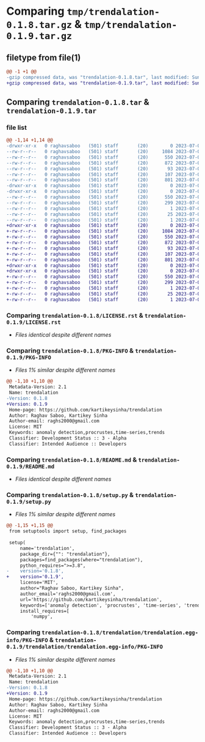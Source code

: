 # Comparing `tmp/trendalation-0.1.8.tar.gz` & `tmp/trendalation-0.1.9.tar.gz`

## filetype from file(1)

```diff
@@ -1 +1 @@
-gzip compressed data, was "trendalation-0.1.8.tar", last modified: Sun Jul  9 22:04:54 2023, max compression
+gzip compressed data, was "trendalation-0.1.9.tar", last modified: Sun Jul  9 22:08:59 2023, max compression
```

## Comparing `trendalation-0.1.8.tar` & `trendalation-0.1.9.tar`

### file list

```diff
@@ -1,14 +1,14 @@
-drwxr-xr-x   0 raghavsaboo   (501) staff       (20)        0 2023-07-09 22:04:54.021059 trendalation-0.1.8/
--rw-r--r--   0 raghavsaboo   (501) staff       (20)     1084 2023-07-08 16:44:54.000000 trendalation-0.1.8/LICENSE.rst
--rw-r--r--   0 raghavsaboo   (501) staff       (20)      550 2023-07-09 22:04:54.021135 trendalation-0.1.8/PKG-INFO
--rw-r--r--   0 raghavsaboo   (501) staff       (20)      872 2023-07-08 16:44:54.000000 trendalation-0.1.8/README.md
--rw-r--r--   0 raghavsaboo   (501) staff       (20)       93 2023-07-08 17:30:19.000000 trendalation-0.1.8/pyproject.toml
--rw-r--r--   0 raghavsaboo   (501) staff       (20)      107 2023-07-09 22:04:54.021359 trendalation-0.1.8/setup.cfg
--rw-r--r--   0 raghavsaboo   (501) staff       (20)      801 2023-07-09 20:52:07.000000 trendalation-0.1.8/setup.py
-drwxr-xr-x   0 raghavsaboo   (501) staff       (20)        0 2023-07-09 22:04:54.018839 trendalation-0.1.8/trendalation/
-drwxr-xr-x   0 raghavsaboo   (501) staff       (20)        0 2023-07-09 22:04:54.020915 trendalation-0.1.8/trendalation/trendalation.egg-info/
--rw-r--r--   0 raghavsaboo   (501) staff       (20)      550 2023-07-09 22:04:54.000000 trendalation-0.1.8/trendalation/trendalation.egg-info/PKG-INFO
--rw-r--r--   0 raghavsaboo   (501) staff       (20)      299 2023-07-09 22:04:54.000000 trendalation-0.1.8/trendalation/trendalation.egg-info/SOURCES.txt
--rw-r--r--   0 raghavsaboo   (501) staff       (20)        1 2023-07-09 22:04:54.000000 trendalation-0.1.8/trendalation/trendalation.egg-info/dependency_links.txt
--rw-r--r--   0 raghavsaboo   (501) staff       (20)       25 2023-07-09 22:04:54.000000 trendalation-0.1.8/trendalation/trendalation.egg-info/requires.txt
--rw-r--r--   0 raghavsaboo   (501) staff       (20)        1 2023-07-09 22:04:54.000000 trendalation-0.1.8/trendalation/trendalation.egg-info/top_level.txt
+drwxr-xr-x   0 raghavsaboo   (501) staff       (20)        0 2023-07-09 22:08:59.426144 trendalation-0.1.9/
+-rw-r--r--   0 raghavsaboo   (501) staff       (20)     1084 2023-07-08 16:44:54.000000 trendalation-0.1.9/LICENSE.rst
+-rw-r--r--   0 raghavsaboo   (501) staff       (20)      550 2023-07-09 22:08:59.426214 trendalation-0.1.9/PKG-INFO
+-rw-r--r--   0 raghavsaboo   (501) staff       (20)      872 2023-07-08 16:44:54.000000 trendalation-0.1.9/README.md
+-rw-r--r--   0 raghavsaboo   (501) staff       (20)       93 2023-07-08 17:30:19.000000 trendalation-0.1.9/pyproject.toml
+-rw-r--r--   0 raghavsaboo   (501) staff       (20)      107 2023-07-09 22:08:59.426457 trendalation-0.1.9/setup.cfg
+-rw-r--r--   0 raghavsaboo   (501) staff       (20)      801 2023-07-09 22:08:49.000000 trendalation-0.1.9/setup.py
+drwxr-xr-x   0 raghavsaboo   (501) staff       (20)        0 2023-07-09 22:08:59.424298 trendalation-0.1.9/trendalation/
+drwxr-xr-x   0 raghavsaboo   (501) staff       (20)        0 2023-07-09 22:08:59.425995 trendalation-0.1.9/trendalation/trendalation.egg-info/
+-rw-r--r--   0 raghavsaboo   (501) staff       (20)      550 2023-07-09 22:08:59.000000 trendalation-0.1.9/trendalation/trendalation.egg-info/PKG-INFO
+-rw-r--r--   0 raghavsaboo   (501) staff       (20)      299 2023-07-09 22:08:59.000000 trendalation-0.1.9/trendalation/trendalation.egg-info/SOURCES.txt
+-rw-r--r--   0 raghavsaboo   (501) staff       (20)        1 2023-07-09 22:08:59.000000 trendalation-0.1.9/trendalation/trendalation.egg-info/dependency_links.txt
+-rw-r--r--   0 raghavsaboo   (501) staff       (20)       25 2023-07-09 22:08:59.000000 trendalation-0.1.9/trendalation/trendalation.egg-info/requires.txt
+-rw-r--r--   0 raghavsaboo   (501) staff       (20)        1 2023-07-09 22:08:59.000000 trendalation-0.1.9/trendalation/trendalation.egg-info/top_level.txt
```

### Comparing `trendalation-0.1.8/LICENSE.rst` & `trendalation-0.1.9/LICENSE.rst`

 * *Files identical despite different names*

### Comparing `trendalation-0.1.8/PKG-INFO` & `trendalation-0.1.9/PKG-INFO`

 * *Files 1% similar despite different names*

```diff
@@ -1,10 +1,10 @@
 Metadata-Version: 2.1
 Name: trendalation
-Version: 0.1.8
+Version: 0.1.9
 Home-page: https://github.com/kartikeysinha/trendalation
 Author: Raghav Saboo, Kartikey Sinha
 Author-email: raghs2000@gmail.com
 License: MIT
 Keywords: anomaly detection,procrustes,time-series,trends
 Classifier: Development Status :: 3 - Alpha
 Classifier: Intended Audience :: Developers
```

### Comparing `trendalation-0.1.8/README.md` & `trendalation-0.1.9/README.md`

 * *Files identical despite different names*

### Comparing `trendalation-0.1.8/setup.py` & `trendalation-0.1.9/setup.py`

 * *Files 1% similar despite different names*

```diff
@@ -1,15 +1,15 @@
 from setuptools import setup, find_packages
 
 setup(
     name='trendalation',
     package_dir={"": "trendalation"},
     packages=find_packages(where="trendalation"),
     python_requires=">=3.8",
-    version='0.1.8',
+    version='0.1.9',
     license='MIT',
     author="Raghav Saboo, Kartikey Sinha",
     author_email='raghs2000@gmail.com',
     url='https://github.com/kartikeysinha/trendalation',
     keywords=['anomaly detection', 'procrustes', 'time-series', 'trends'],
     install_requires=[
         'numpy',
```

### Comparing `trendalation-0.1.8/trendalation/trendalation.egg-info/PKG-INFO` & `trendalation-0.1.9/trendalation/trendalation.egg-info/PKG-INFO`

 * *Files 1% similar despite different names*

```diff
@@ -1,10 +1,10 @@
 Metadata-Version: 2.1
 Name: trendalation
-Version: 0.1.8
+Version: 0.1.9
 Home-page: https://github.com/kartikeysinha/trendalation
 Author: Raghav Saboo, Kartikey Sinha
 Author-email: raghs2000@gmail.com
 License: MIT
 Keywords: anomaly detection,procrustes,time-series,trends
 Classifier: Development Status :: 3 - Alpha
 Classifier: Intended Audience :: Developers
```


